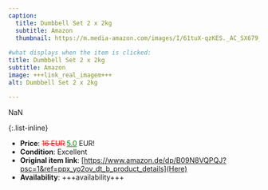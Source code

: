 ```yaml
---
caption:
  title: Dumbbell Set 2 x 2kg
  subtitle: Amazon
  thumbnail: https://m.media-amazon.com/images/I/61tuX-qzKES._AC_SX679_.jpg
  
#what displays when the item is clicked:
title: Dumbbell Set 2 x 2kg
subtitle: Amazon
image: +++link_real_imagem+++
alt: Dumbbell Set 2 x 2kg

---
```

NaN

{:.list-inline} 
- **Price**: <span style="color:red"><del>16 EUR</del></span> <span style="color:green"><ins>5.0</ins></span> EUR!
- **Condition**: Excellent
- **Original item link**: [https://www.amazon.de/dp/B09N8VQPQJ?psc=1&ref=ppx_yo2ov_dt_b_product_details](Here)
- **Availability**: +++availability+++
